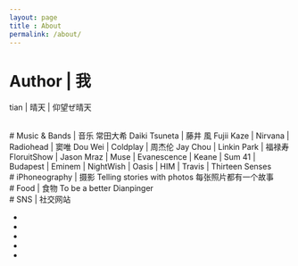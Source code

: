 ```yaml
---
layout: page
title : About
permalink: /about/
---
```

# Author | 我 
tian | 晴天 | 仰望ぜ晴天   

<br>
# Music & Bands | 音乐 
常田大希 Daiki Tsuneta | 藤井 風 Fujii Kaze | Nirvana | Radiohead | 窦唯 Dou Wei | Coldplay | 周杰伦 Jay Chou | Linkin Park | 福禄寿 FloruitShow | Jason Mraz | Muse | Evanescence | Keane | Sum 41 | Budapest | Eminem | NightWish | Oasis | HIM | Travis | Thirteen Senses 

<br>
# iPhoneography | 摄影
Telling stories with photos 每张照片都有一个故事


<br>
# Food | 食物  
To be a better Dianpinger  <a class="dianping" href="http://www.dianping.com/member/44509194"><i class="fd icon-dianping"></i></a>

<br>
# SNS | 社交网站
<div>
	<ul class="social">
	    <li><a class="douban" target="_blank" href="http://www.douban.com/people/annieqt/"><i
	        class="fd icon-douban"></i></a>
	    </li> 
	    <li><a class="wangyiyunyinyue" target="_blank" href="https://music.163.com/#/user/home?id=52467665"><i
	        class="fd icon-wangyiyunyinyue"></i></a>
	    </li> 
	    <li><a class="spotify" target="_blank" href="https://open.spotify.com/user/21anwjhm6fqlisbjquni4zqpa?si=8bf1c42ad3b44e58">
	    <i class="fa fa-spotify"></i></a>
	    </li>
	    <li><a class="github" target="_blank" href="https://github.com/annieqt"><i class="fa fa-github glyph"></i></a>
	    </li>
	    <li><a class="leetcode" target="_blank" href="https://discuss.leetcode.com/user/annieqt">
	    <i class="fa fa-code"></i></a>
	    </li>
	</ul>
</div>
